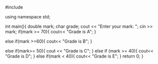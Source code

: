 #include <iostream>

using namespace std;

int main(){
double mark;
char grade;
cout << "Enter your mark: ";
 cin >> mark;
if(mark >= 70){
cout<< "Grade is A";
 }

else if(mark >=60){
    cout<< "Grade is B";
}

else if(mark>= 50){
    cout << "Grade is C";
}
else if (mark >= 40){
    cout<< "Grade is D";
}
else if(mark < 40){
    cout<< "Grade is E";
}
return 0;
}



